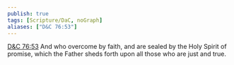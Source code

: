 ```yaml
---
publish: true
tags: [Scripture/DaC, noGraph]
aliases: ["D&C 76:53"]
---
```

[D&C 76:53](https://churchofjesuschrist.org/study/scriptures/dc-testament/dc/76?lang=eng&id=p53#p53) And who overcome by faith, and are sealed by the Holy Spirit of promise, which the Father sheds forth upon all those who are just and true.
